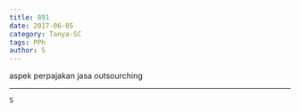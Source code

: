 ```yaml
---
title: 891
date: 2017-06-05
category: Tanya-SC
tags: PPh
author: S
---
```


aspek perpajakan jasa outsourching

---



`S`
